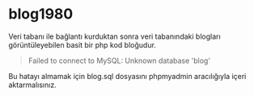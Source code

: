 # blog1980
Veri tabanı ile bağlantı kurduktan sonra veri tabanındaki blogları görüntüleyebilen basit bir php kod bloğudur.

> Failed to connect to MySQL: Unknown database 'blog'
> 
Bu hatayı almamak için blog.sql dosyasını phpmyadmin aracılığıyla içeri aktarmalısınız.
